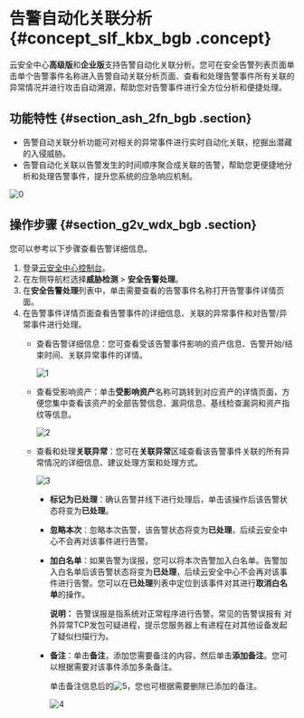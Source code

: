 # 告警自动化关联分析 {#concept_slf_kbx_bgb .concept}

云安全中心**高级版**和**企业版**支持告警自动化关联分析。您可在安全告警列表页面单击单个告警事件名称进入告警自动关联分析页面、查看和处理告警事件所有关联的异常情况并进行攻击自动溯源，帮助您对告警事件进行全方位分析和便捷处理。

## 功能特性 {#section_ash_2fn_bgb .section}

-   告警自动关联分析功能可对相关的异常事件进行实时自动化关联，挖掘出潜藏的入侵威胁。
-   告警自动化关联以告警发生的时间顺序聚合成关联的告警，帮助您更便捷地分析和处理告警事件，提升您系统的应急响应机制。

![0](http://static-aliyun-doc.oss-cn-hangzhou.aliyuncs.com/assets/img/78656/156448138151008_zh-CN.png)

## 操作步骤 {#section_g2v_wdx_bgb .section}

您可以参考以下步骤查看告警详细信息。

1.  登录[云安全中心控制台](https://yundun.console.aliyun.com/?p=sas)。
2.  在左侧导航栏选择**威胁检测** \> **安全告警处理**。
3.  在**安全告警处理**列表中，单击需要查看的告警事件名称打开告警事件详情页面。
4.  在告警事件详情页面查看告警事件的详细信息、关联的异常事件和对告警/异常事件进行处理。
    -   查看告警详细信息：您可查看受该告警事件影响的资产信息、告警开始/结束时间、关联异常事件的详情。

        ![1](http://static-aliyun-doc.oss-cn-hangzhou.aliyuncs.com/assets/img/78656/156448138151009_zh-CN.png)

    -   查看受影响资产：单击**受影响资产**名称可跳转到对应资产的详情页面，方便您集中查看该资产的全部告警信息、漏洞信息、基线检查漏洞和资产指纹等信息。

        ![2](http://static-aliyun-doc.oss-cn-hangzhou.aliyuncs.com/assets/img/78656/156448138151007_zh-CN.png)

    -   查看和处理**关联异常**：您可在**关联异常**区域查看该告警事件关联的所有异常情况的详细信息、建议处理方案和处理方式。

        ![3](http://static-aliyun-doc.oss-cn-hangzhou.aliyuncs.com/assets/img/78656/156448138251006_zh-CN.png)

        -   **标记为已处理**：确认告警并线下进行处理后，单击该操作后该告警状态将变为**已处理**。
        -   **忽略本次**：忽略本次告警，该告警状态将变为**已处理**，后续云安全中心不会再对该事件进行告警。
        -   **加白名单**：如果告警为误报，您可以将本次告警加入白名单。告警加入白名单后该告警状态将变为**已处理**，后续云安全中心不会再对该事件进行告警。您可以在**已处理**列表中定位到该事件对其进行**取消白名单**的操作。

            **说明：** 告警误报是指系统对正常程序进行告警。常见的告警误报有 对外异常TCP发包可疑进程，提示您服务器上有进程在对其他设备发起了疑似扫描行为。

        -   **备注**：单击**备注**，添加您需要备注的内容，然后单击**添加备注**。您可以根据需要对该事件添加多条备注。

            单击备注信息后的![5](http://static-aliyun-doc.oss-cn-hangzhou.aliyuncs.com/assets/img/78656/156448138251005_zh-CN.png)，您也可根据需要删除已添加的备注。

            ![4](http://static-aliyun-doc.oss-cn-hangzhou.aliyuncs.com/assets/img/78656/156448138251004_zh-CN.png)


